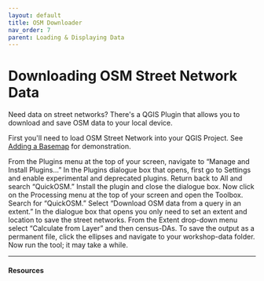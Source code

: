 ```yaml
---
layout: default
title: OSM Downloader
nav_order: 7
parent: Loading & Displaying Data
---
```

# Downloading OSM Street Network Data
Need data on street networks? There's a QGIS Plugin that allows you to download and save OSM data to your local device. 

First you'll need to load OSM Street Network into your QGIS Project. See [Adding a Basemap](./content/web-basemap.md) for demonstration. 


From the Plugins menu at the top of your screen, navigate to “Manage and Install Plugins…” In the Plugins dialogue box that opens, first go to Settings and enable experimental and deprecated plugins. Return back to All and search “QuickOSM.” Install the plugin and close the dialogue box. Now click on the Processing menu at the top of your screen and open the Toolbox. Search for “QuickOSM.” Select “Download OSM data from a query in an extent.” In the dialogue box that opens you only need to set an extent and location to save the street networks. From the Extent drop-down menu select “Calculate from Layer” and then census-DAs. To save the output as a permanent file, click the ellipses and navigate to your workshop-data folder. Now run the tool; it may take a while.



---
#### Resources 

